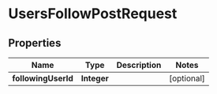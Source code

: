 

# UsersFollowPostRequest


## Properties

| Name | Type | Description | Notes |
|------------ | ------------- | ------------- | -------------|
|**followingUserId** | **Integer** |  |  [optional] |



